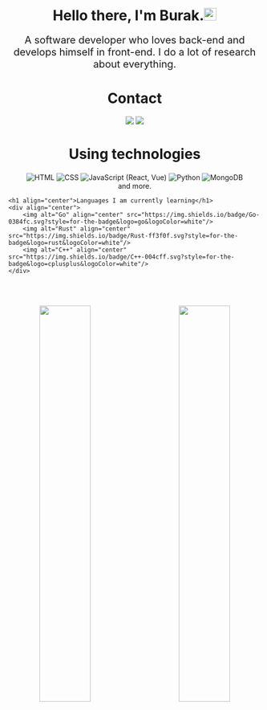 <h1 align="center">Hello there, I'm Burak.<img src="https://media.giphy.com/media/hvRJCLFzcasrR4ia7z/giphy.gif" width="25px"></h1>
<p align="center" style="text-align: center; font-size: 20px;">A software developer who loves back-end and develops himself in front-end. I do a lot of research about everything.</p>


<div>
	<h1 align="center">Contact
  </h1>
</div>

<div align="center">
    <a href="https://discord.com/users/919628220511432744" target="_blank"><img src="https://shields.io/badge/Discord-111111.svg?&style=for-the-badge&logo=discord"></a>
    <a href="https://github.com/arwellbk" target="_blank"><img src="https://shields.io/badge/GitHub-111111.svg?&style=for-the-badge&logo=github"></a>
</div>

<div>
<h1 align="center">
  Using technologies
  </h1></div>
<div align="center">
    <img alt="HTML" align="center" src="https://img.shields.io/badge/-HTML5-E34F26?style=for-the-badge&logo=html5&logoColor=white"/>
    <img alt="CSS" align="center" src="https://img.shields.io/badge/-CSS3-264de4?style=for-the-badge&logo=css3&logoColor=white"/>
    <img alt="JavaScript (React, Vue)" align="center" src="https://img.shields.io/badge/-Javascript-edb200?style=for-the-badge&logo=javascript&logoColor=white"/>
    <img alt="Python" align="center" src="https://img.shields.io/badge/Python-0078d7.svg?style=for-the-badge&logo=python&logoColor=white"/>
    <img alt="MongoDB" align="center" src ="https://img.shields.io/badge/MongoDB-%234ea94b.svg?style=for-the-badge&logo=mongodb&logoColor=white"/>
    <br>
	and more.
	</div>

	<h1 align="center">Languages I am currently learning</h1>
	<div align="center">
		<img alt="Go" align="center" src="https://img.shields.io/badge/Go-0384fc.svg?style=for-the-badge&logo=go&logoColor=white"/>
		<img alt="Rust" align="center" src="https://img.shields.io/badge/Rust-ff3f0f.svg?style=for-the-badge&logo=rust&logoColor=white"/>
		<img alt="C++" align="center" src="https://img.shields.io/badge/C++-004cff.svg?style=for-the-badge&logo=cplusplus&logoColor=white"/>
	</div>
<br><br>


<div align="center">
<img align="left" width="45%" src="https://github-readme-stats.vercel.app/api?username=arwellbk&theme=dark&hide_border=true">
<img width="45%" align="right" src="https://github-readme-stats.vercel.app/api/top-langs/?username=arwellbk&theme=dark&hide_border=true&layout=compact">
</div>

